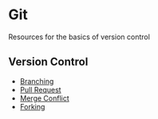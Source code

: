 # Git
Resources for the basics of version control

## Version Control
* [Branching](./resources/branching.md)
* [Pull Request](./resources/pull-request.md)
* [Merge Conflict](./resources/merge-conflict.md)
* [Forking](./resources/fork.md)
